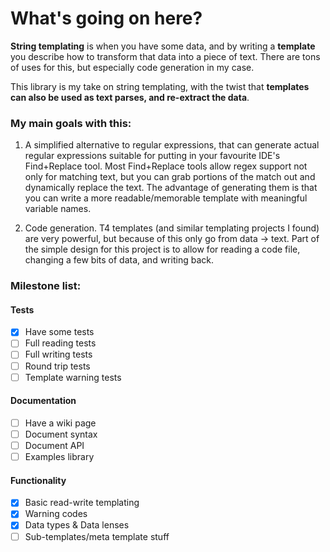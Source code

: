 # What's going on here?

**String templating** is when you have some data, and by writing a **template** you describe how to transform that data into a piece of text. There are tons of uses for this, but especially code generation in my case.

This library is my take on string templating, with the twist that **templates can also be used as text parses, and re-extract the data**.

### My main goals with this:

1. A simplified alternative to regular expressions, that can generate actual regular expressions suitable for putting in your favourite IDE's Find+Replace tool. Most Find+Replace tools allow regex support not only for matching text, but you can grab portions of the match out and dynamically replace the text. The advantage of generating them is that you can write a more readable/memorable template with meaningful variable names.

2. Code generation. T4 templates (and similar templating projects I found) are very powerful, but because of this only go from data -> text. Part of the simple design for this project is to allow for reading a code file, changing a few bits of data, and writing back.

### Milestone list:
#### Tests
- [x] Have some tests
- [ ] Full reading tests
- [ ] Full writing tests
- [ ] Round trip tests
- [ ] Template warning tests
#### Documentation
- [ ] Have a wiki page
- [ ] Document syntax
- [ ] Document API
- [ ] Examples library
#### Functionality
- [x] Basic read-write templating
- [x] Warning codes
- [x] Data types & Data lenses
- [ ] Sub-templates/meta template stuff
